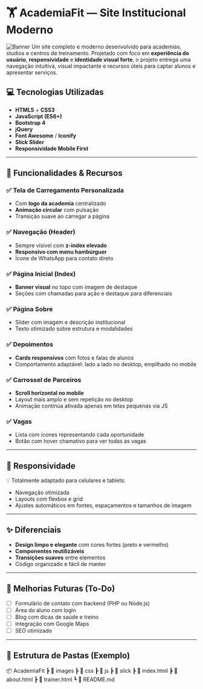 # 🏋️ AcademiaFit — Site Institucional Moderno

![Banner](images/banner-github.png) 
Um site completo e moderno desenvolvido para academias, studios e centros de treinamento. Projetado com foco em **experiência do usuário**, **responsividade** e **identidade visual forte**, o projeto entrega uma navegação intuitiva, visual impactante e recursos úteis para captar alunos e apresentar serviços.

## 💻 Tecnologias Utilizadas

- **HTML5** + **CSS3**
- **JavaScript (ES6+)**
- **Bootstrap 4**
- **jQuery**
- **Font Awesome** / **Iconify**
- **Slick Slider**
- **Responsividade Mobile First**

---

## 📸 Funcionalidades & Recursos

### ✅ Tela de Carregamento Personalizada
- Com **logo da academia** centralizado
- **Animação circular** com pulsação
- Transição suave ao carregar a página

### ✅ Navegação (Header)
- Sempre visível com **z-index elevado**
- **Responsivo com menu hambúrguer**
- Ícone de WhatsApp para contato direto

### ✅ Página Inicial (Index)
- **Banner visual** no topo com imagem de destaque
- Seções com chamadas para ação e destaque para diferenciais

### ✅ Página Sobre
- Slider com imagem e descrição institucional
- Texto otimizado sobre estrutura e modalidades

### ✅ Depoimentos
- **Cards responsivos** com fotos e falas de alunos
- Comportamento adaptável: lado a lado no desktop, empilhado no mobile

### ✅ Carrossel de Parceiros
- **Scroll horizontal no mobile**
- Layout mais amplo e sem repetição no desktop
- Animação contínua ativada apenas em telas pequenas via JS

### ✅ Vagas
- Lista com ícones representando cada oportunidade
- Botão com hover chamativo para ver todas as vagas

---

## 📱 Responsividade

💡 Totalmente adaptado para celulares e tablets:

- Navegação otimizada
- Layouts com flexbox e grid
- Ajustes automáticos em fontes, espaçamentos e tamanhos de imagem

---

## ✨ Diferenciais

- **Design limpo e elegante** com cores fortes (preto e vermelho)
- **Componentes reutilizáveis**
- **Transições suaves** entre elementos
- Código organizado e fácil de manter

---

## 🧩 Melhorias Futuras (To-Do)

- [ ] Formulário de contato com backend (PHP ou Node.js)
- [ ] Área do aluno com login
- [ ] Blog com dicas de saúde e treino
- [ ] Integração com Google Maps
- [ ] SEO otimizado

---

## 📂 Estrutura de Pastas (Exemplo)

📦 AcademiaFit
┣ 📂 images
┣ 📂 css
┣ 📂 js
┣ 📂 slick
┣ 📜 index.html
┣ 📜 about.html
┣ 📜 trainer.html
┗ 📜 README.md

